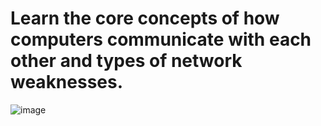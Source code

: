 # Learn the core concepts of how computers communicate with each other and types of network weaknesses.

![image](https://user-images.githubusercontent.com/94435318/161387118-9f11b723-3610-4863-98ca-e47d0d23ee34.png)

